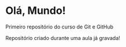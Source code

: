 # Olá, Mundo!
Primeiro repositório do curso de Git e GitHub

Repositório criado durante uma aula já gravada!
